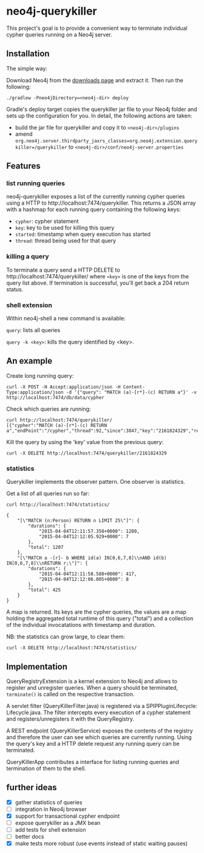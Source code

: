 neo4j-querykiller
=================

This project's goal is to provide a convenient way to terminate individual cypher queries running on a Neo4j server.

Installation
------------

The simple way:

Download Neo4j from the [downloads page](http://www.neo4j.org/download) and extract it. Then run the following:

    ./gradlew -Pneo4jDirectory=<neo4j-dir> deploy

Gradle's deploy target copies the querykiller jar file to your Neo4j folder and sets up the configuration for you. In detail, the following actions are taken:
* build the jar file for querykiller and copy it to `<neo4j-dir>/plugins`
* amend `org.neo4j.server.thirdparty_jaxrs_classes=org.neo4j.extension.querykiller=/querykiller` to `<neo4j-dir>/conf/neo4j-server.properties`

Features
--------

### list running queries

neo4j-querykiller exposes a list of the currently running cypher queries using a HTTP to http://localhost:7474/querykiller. This returns a JSON array with a hashmap for each running query containing the following keys:

* `cypher`: cypher statement
* `key`: key to be used for killing this query
* `started`: timestamp when query execution has started
* `thread`: thread being used for that query

### killing a query

To terminate a query send a HTTP DELETE to http://localhost:7474/querykiller/<key> where `<key>` is one of the keys from the query list above. If termination is successful, you'll get back a 204 return status.

### shell extension

Within neo4j-shell a new command is available:

`query`: lists all queries

`query -k <key>`: kills the query identified by &lt;key&gt;.

An example
----------

Create long running query:

    curl -X POST -H Accept:application/json -H Content-Type:application/json -d '{"query": "MATCH (a)-[r*]-(c) RETURN a"}' -v  http://localhost:7474/db/data/cypher

Check which queries are running:

    curl http://localhost:7474/querykiller/
    [{"cypher":"MATCH (a)-[r*]-(c) RETURN a","endPoint":"/cypher","thread":92,"since":3847,"key":"2161824329","remoteUser":null,"remoteHost":"127.0.0.1"}]

Kill the query by using the 'key' value from the previous query:

    curl -X DELETE http://localhost:7474/querykiller/2161824329
    
### statistics
    
Querykiller implements the observer pattern. One observer is statistics.

Get a list of all queries run so far:

    curl http://localhost:7474/statistics/

    {
        "[\"MATCH (n:Person) RETURN n LIMIT 25\"]": {
            "durations": {
                "2015-04-04T12:11:57.358+0000": 1200, 
                "2015-04-04T12:12:05.929+0000": 7
            }, 
            "total": 1207
        }, 
        "[\"MATCH a -[r]- b WHERE id(a) IN[0,6,7,8]\\nAND id(b) IN[0,6,7,8]\\nRETURN r;\"]": {
            "durations": {
                "2015-04-04T12:11:58.588+0000": 417, 
                "2015-04-04T12:12:06.005+0000": 8
            }, 
            "total": 425
        }
    }
    
A map is returned. Its keys are the cypher queries, the values are a map holding the aggregated total runtime of this query ("total")
    and a collection of the individual invocatations with timestamp and duration.
    
NB: the statistics can grow large, to clear them:

    curl -X DELETE http://localhost:7474/statistics/
    
Implementation
--------------

QueryRegistryExtension is a kernel extension to Neo4j and allows to register and unregister queries. When a query should be terminated, `terminate()` is called on the respective transaction.

A servlet filter (QueryKillerFilter.java) is registered via a SPIPPluginLifecycle: Lifecycle.java. The filter intercepts every execution of a cypher statement and registers/unregisters it with the QueryRegistry.

A REST endpoint (QueryKillerService) exposes the contents of the registry and therefore the user can see which queries are currently running. Using the query's key and a HTTP delete request any running query can be terminated.

QueryKillerApp contributes a interface for listing running queries and termination of them to the shell.

further ideas
-------------

* [x] gather statistics of queries
* [ ] integration in Neo4j browser
* [x] support for transactional cypher endpoint
* [ ] expose querykiller as a JMX bean
* [ ] add tests for shell extension
* [ ] better docs
* [x] make tests more robust (use events instead of static waiting pauses)
